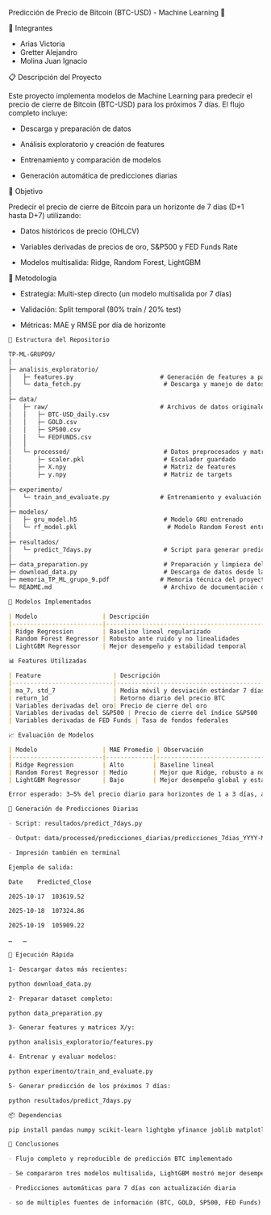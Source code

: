 Predicción de Precio de Bitcoin (BTC-USD) - Machine Learning 🚀

👥 Integrantes

- Arias Victoria  
- Gretter Alejandro  
- Molina Juan Ignacio

📋 Descripción del Proyecto

Este proyecto implementa modelos de Machine Learning para predecir el precio de cierre de Bitcoin (BTC-USD) para los próximos 7 días. El flujo completo incluye:

- Descarga y preparación de datos

- Análisis exploratorio y creación de features

- Entrenamiento y comparación de modelos

- Generación automática de predicciones diarias

🎯 Objetivo

Predecir el precio de cierre de Bitcoin para un horizonte de 7 días (D+1 hasta D+7) utilizando:

- Datos históricos de precio (OHLCV)

- Variables derivadas de precios de oro, S&P500 y FED Funds Rate

- Modelos multisalida: Ridge, Random Forest, LightGBM

🧪 Metodología

- Estrategia: Multi-step directo (un modelo multisalida por 7 días)

- Validación: Split temporal (80% train / 20% test)

- Métricas: MAE y RMSE por día de horizonte

```markdown
📁 Estructura del Repositorio

TP-ML-GRUPO9/
│
├─ analisis_exploratorio/
│   ├─ features.py                        # Generación de features a partir del dataset procesado
│   └─ data_fetch.py                       # Descarga y manejo de datos crudos
│
├─ data/
│   ├─ raw/                               # Archivos de datos originales
│   │   ├─ BTC-USD_daily.csv
│   │   ├─ GOLD.csv
│   │   ├─ SP500.csv
│   │   └─ FEDFUNDS.csv
│   │
│   └─ processed/                          # Datos preprocesados y matrices para entrenamiento
│       ├─ scaler.pkl                      # Escalador guardado
│       ├─ X.npy                           # Matriz de features
│       ├─ y.npy                           # Matriz de targets
│
├─ experimento/
│   └─ train_and_evaluate.py              # Entrenamiento y evaluación de modelos
│
├─ modelos/
│   ├─ gru_model.h5                        # Modelo GRU entrenado
│   └─ rf_model.pkl                         # Modelo Random Forest entrenado
│
├─ resultados/
│   └─ predict_7days.py                    # Script para generar predicciones para los próximos 7 días
│
├─ data_preparation.py                     # Preparación y limpieza del dataset completo
├─ download_data.py                        # Descarga de datos desde las fuentes originales
├─ memoria_TP_ML_grupo_9.pdf              # Memoria técnica del proyecto
└─ README.md                               # Archivo de documentación del repositorio

🔬 Modelos Implementados

| Modelo                  | Descripción                                |
|-------------------------|--------------------------------------------|
| Ridge Regression        | Baseline lineal regularizado               |
| Random Forest Regressor | Robusto ante ruido y no linealidades       |
| LightGBM Regressor      | Mejor desempeño y estabilidad temporal     |

📊 Features Utilizadas

| Feature                    | Descripción                                |
|----------------------------|--------------------------------------------|
| ma_7, std_7                | Media móvil y desviación estándar 7 días   |
| return_1d                  | Retorno diario del precio BTC              |
| Variables derivadas del oro| Precio de cierre del oro                    |
| Variables derivadas del S&P500 | Precio de cierre del índice S&P500     |
| Variables derivadas de FED Funds | Tasa de fondos federales             |

📈 Evaluación de Modelos

| Modelo                  | MAE Promedio | Observación                                   |
|-------------------------|-------------|-----------------------------------------------|
| Ridge Regression        | Alto        | Baseline lineal                               |
| Random Forest Regressor | Medio       | Mejor que Ridge, robusto a no linealidades   |
| LightGBM Regressor      | Bajo        | Mejor desempeño global y estabilidad temporal|

Error esperado: 3–5% del precio diario para horizontes de 1 a 3 días, aumentando hacia el día 7.

💾 Generación de Predicciones Diarias

- Script: resultados/predict_7days.py

- Output: data/processed/predicciones_diarias/predicciones_7dias_YYYY-MM-DD.csv

- Impresión también en terminal

Ejemplo de salida:

Date	Predicted_Close

2025-10-17	103619.52

2025-10-18	107324.86

2025-10-19	105909.22

…	…

🚀 Ejecución Rápida

1- Descargar datos más recientes:

python download_data.py

2- Preparar dataset completo:

python data_preparation.py

3- Generar features y matrices X/y:

python analisis_exploratorio/features.py

4- Entrenar y evaluar modelos:

python experimento/train_and_evaluate.py

5- Generar predicción de los próximos 7 días:

python resultados/predict_7days.py

📦 Dependencias

pip install pandas numpy scikit-learn lightgbm yfinance joblib matplotlib

📝 Conclusiones

- Flujo completo y reproducible de predicción BTC implementado

- Se compararon tres modelos multisalida, LightGBM mostró mejor desempeño

- Predicciones automáticas para 7 días con actualización diaria

- so de múltiples fuentes de información (BTC, GOLD, SP500, FED Funds)
